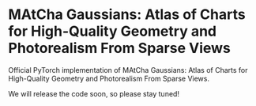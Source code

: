 # MAtCha Gaussians: Atlas of Charts for High-Quality Geometry and Photorealism From Sparse Views

Official PyTorch implementation of MAtCha Gaussians: Atlas of Charts for High-Quality Geometry and Photorealism From Sparse Views.<br>

We will release the code soon, so please stay tuned!

